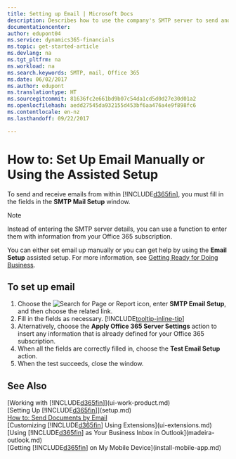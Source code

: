 ```yaml
---
title: Setting up Email | Microsoft Docs
description: Describes how to use the company's SMTP server to send and receive email messages within Financials, or alternatively how to use the email server settings created with the Office 365 subscription.
documentationcenter: 
author: edupont04
ms.service: dynamics365-financials
ms.topic: get-started-article
ms.devlang: na
ms.tgt_pltfrm: na
ms.workload: na
ms.search.keywords: SMTP, mail, Office 365
ms.date: 06/02/2017
ms.author: edupont
ms.translationtype: HT
ms.sourcegitcommit: 81636fc2e661bd9b07c54da1cd5d0d27e30d01a2
ms.openlocfilehash: aedd27545da932155d453bf6aa476a4e9f898fc6
ms.contentlocale: en-nz
ms.lasthandoff: 09/22/2017

---
```

# <a name="how-to-set-up-email-manually-or-using-the-assisted-setup"></a>How to: Set Up Email Manually or Using the Assisted Setup
To send and receive emails from within [!INCLUDE[d365fin](includes/d365fin_md.md)], you must fill in the fields in the **SMTP Mail Setup** window.

> [!NOTE]  
>   Instead of entering the SMTP server details, you can use a function to enter them with information from your Office 365 subscription.

You can either set email up manually or you can get help by using the **Email Setup** assisted setup. For more information, see [Getting Ready for Doing Business](ui-get-ready-business.md).  

## <a name="to-set-up-email"></a>To set up email
1. Choose the ![Search for Page or Report](media/ui-search/search_small.png "Search for Page or Report icon") icon, enter **SMTP Email Setup**, and then choose the related link.
2. Fill in the fields as necessary. [!INCLUDE[tooltip-inline-tip](includes/tooltip-inline-tip_md.md)]
3. Alternatively, choose the **Apply Office 365 Server Settings** action to insert any information that is already defined for your Office 365 subscription.
4. When all the fields are correctly filled in, choose the **Test Email Setup** action.
5. When the test succeeds, close the window.

## <a name="see-also"></a>See Also  
[Working with [!INCLUDE[d365fin](includes/d365fin_md.md)]](ui-work-product.md)  
[Setting Up [!INCLUDE[d365fin](includes/d365fin_md.md)]](setup.md)  
[How to: Send Documents by Email](ui-how-send-documents-email.md)  
[Customizing [!INCLUDE[d365fin](includes/d365fin_md.md)] Using Extensions](ui-extensions.md)  
[Using [!INCLUDE[d365fin](includes/d365fin_md.md)] as Your Business Inbox in Outlook](madeira-outlook.md)  
[Getting [!INCLUDE[d365fin](includes/d365fin_md.md)] on My Mobile Device](install-mobile-app.md)

